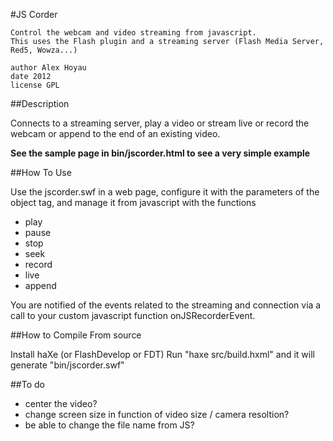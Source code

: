 #JS Corder

	Control the webcam and video streaming from javascript.
	This uses the Flash plugin and a streaming server (Flash Media Server, Red5, Wowza...)

	author Alex Hoyau
	date 2012
	license GPL

##Description

Connects to a streaming server, play a video or stream live or record the webcam or append to the end of an existing video.

**See the sample page in bin/jscorder.html to see a very simple example**

##How To Use

Use the jscorder.swf in a web page, configure it with the parameters of the object tag, and manage it from javascript with the functions
* play 
* pause
* stop
* seek
* record
* live
* append

You are notified of the events related to the streaming and connection via a call to your custom javascript function onJSRecorderEvent.

##How to Compile From source

Install haXe (or FlashDevelop or FDT)
Run "haxe src/build.hxml" and it will generate "bin/jscorder.swf"

##To do

* center the video?
* change screen size in function of video size / camera resoltion?
* be able to change the file name from JS?

